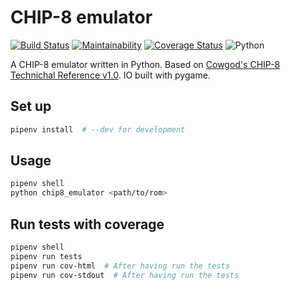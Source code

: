 # CHIP-8 emulator

[![Build Status](https://travis-ci.org/julenpardo/Chip8-Python-Emulator.svg?branch=master)](https://travis-ci.org/julenpardo/Chip8-Python-Emulator)
[![Maintainability](https://api.codeclimate.com/v1/badges/226908a693cbce82ebf7/maintainability)](https://codeclimate.com/github/julenpardo/Chip8-Python-Emulator/maintainability)
[![Coverage Status](https://coveralls.io/repos/github/julenpardo/Chip8-Python-Emulator/badge.svg?branch=master)](https://coveralls.io/github/julenpardo/Chip8-Python-Emulator?branch=master)
![Python](https://img.shields.io/badge/python-3.6%20%7C%203.7-blue.svg)

A CHIP-8 emulator written in Python. Based on [Cowgod's CHIP-8 Technichal Reference v1.0](http://devernay.free.fr/hacks/chip8/C8TECH10.HTM). IO built with pygame.

## Set up

```bash
pipenv install  # --dev for development
```

## Usage

```bash
pipenv shell
python chip8_emulator <path/to/rom>
```

## Run tests with coverage

```bash
pipenv shell
pipenv run tests
pipenv run cov-html  # After having run the tests
pipenv run cov-stdout  # After having run the tests
```
